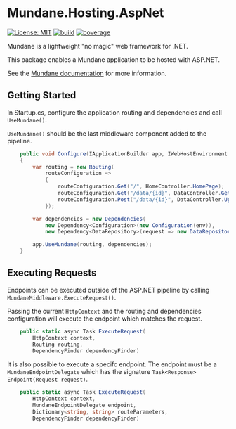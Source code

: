 # Mundane.Hosting.AspNet

[![License: MIT](https://img.shields.io/github/license/adambarclay/mundane-hosting-aspnet?color=blue)](https://github.com/adambarclay/mundane-hosting-aspnet/blob/main/LICENSE) [![build](https://img.shields.io/github/workflow/status/adambarclay/mundane-hosting-aspnet/Build/main)](https://github.com/adambarclay/mundane-hosting-aspnet/actions?query=workflow%3ABuild+branch%3Amain) [![coverage](https://img.shields.io/codecov/c/github/adambarclay/mundane-hosting-aspnet/main)](https://codecov.io/gh/adambarclay/mundane-hosting-aspnet/branch/main)

Mundane is a lightweight "no magic" web framework for .NET.

This package enables a Mundane application to be hosted with ASP.NET.

See the [Mundane documentation](https://github.com/adambarclay/mundane/blob/main/README.md) for more information.

## Getting Started

In Startup.cs, configure the application routing and dependencies and call `UseMundane()`.

`UseMundane()` should be the last middleware component added to the pipeline.

```c#
    public void Configure(IApplicationBuilder app, IWebHostEnvironment env)
    {
        var routing = new Routing(
            routeConfiguration =>
            {
                routeConfiguration.Get("/", HomeController.HomePage);
                routeConfiguration.Get("/data/{id}", DataController.GetData);
                routeConfiguration.Post("/data/{id}", DataController.UpdateData);
            });

        var dependencies = new Dependencies(
            new Dependency<Configuration>(new Configuration(env)),
            new Dependency<DataRepository>(request => new DataRepositorySqlServer(request.Dependency<Configuration>().ConnectionString)));

        app.UseMundane(routing, dependencies);
    }
```

## Executing Requests

Endpoints can be executed outside of the ASP.NET pipeline by calling `MundaneMiddleware.ExecuteRequest()`.

Passing the current `HttpContext` and the routing and dependencies configuration will execute the endpoint which matches the request.

```c#
    public static async Task ExecuteRequest(
        HttpContext context,
        Routing routing,
        DependencyFinder dependencyFinder)
```

It is also possible to execute a specifc endpoint. The endpoint must be a `MundaneEndpointDelegate` which has the signature `Task<Response> Endpoint(Request request)`.

```c#
    public static async Task ExecuteRequest(
        HttpContext context,
        MundaneEndpointDelegate endpoint,
        Dictionary<string, string> routeParameters,
        DependencyFinder dependencyFinder)
```
